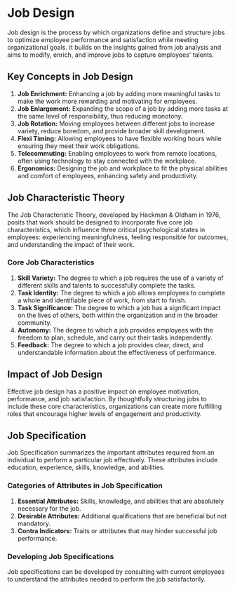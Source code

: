 # Job Design

Job design is the process by which organizations define and structure jobs to optimize employee performance and satisfaction while meeting organizational goals. It builds on the insights gained from job analysis and aims to modify, enrich, and improve jobs to capture employees' talents.

## Key Concepts in Job Design

1. **Job Enrichment:** Enhancing a job by adding more meaningful tasks to make the work more rewarding and motivating for employees.
2. **Job Enlargement:** Expanding the scope of a job by adding more tasks at the same level of responsibility, thus reducing monotony.
3. **Job Rotation:** Moving employees between different jobs to increase variety, reduce boredom, and provide broader skill development.
4. **Flexi Timing:** Allowing employees to have flexible working hours while ensuring they meet their work obligations.
5. **Telecommuting:** Enabling employees to work from remote locations, often using technology to stay connected with the workplace.
6. **Ergonomics:** Designing the job and workplace to fit the physical abilities and comfort of employees, enhancing safety and productivity.

## Job Characteristic Theory

The Job Characteristic Theory, developed by Hackman & Oldham in 1976, posits that work should be designed to incorporate five core job characteristics, which influence three critical psychological states in employees: experiencing meaningfulness, feeling responsible for outcomes, and understanding the impact of their work.

### Core Job Characteristics

1. **Skill Variety:** The degree to which a job requires the use of a variety of different skills and talents to successfully complete the tasks.
2. **Task Identity:** The degree to which a job allows employees to complete a whole and identifiable piece of work, from start to finish.
3. **Task Significance:** The degree to which a job has a significant impact on the lives of others, both within the organization and in the broader community.
4. **Autonomy:** The degree to which a job provides employees with the freedom to plan, schedule, and carry out their tasks independently.
5. **Feedback:** The degree to which a job provides clear, direct, and understandable information about the effectiveness of performance.

## Impact of Job Design

Effective job design has a positive impact on employee motivation, performance, and job satisfaction. By thoughtfully structuring jobs to include these core characteristics, organizations can create more fulfilling roles that encourage higher levels of engagement and productivity.

## Job Specification

Job Specification summarizes the important attributes required from an individual to perform a particular job effectively. These attributes include education, experience, skills, knowledge, and abilities.

### Categories of Attributes in Job Specification

1. **Essential Attributes:** Skills, knowledge, and abilities that are absolutely necessary for the job.
2. **Desirable Attributes:** Additional qualifications that are beneficial but not mandatory.
3. **Contra Indicators:** Traits or attributes that may hinder successful job performance.

### Developing Job Specifications

Job specifications can be developed by consulting with current employees to understand the attributes needed to perform the job satisfactorily.









